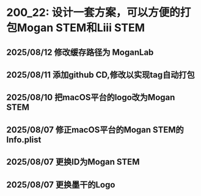 # 200_22: 设计一套方案，可以方便的打包Mogan STEM和Liii STEM

## 2025/08/12 修改缓存路径为 MoganLab
## 2025/08/11 添加github CD,修改以实现tag自动打包
## 2025/08/10 把macOS平台的logo改为Mogan STEM
## 2025/08/07 修正macOS平台的Mogan STEM的Info.plist
## 2025/08/07 更换ID为Mogan STEM
## 2025/08/07 更换墨干的Logo
